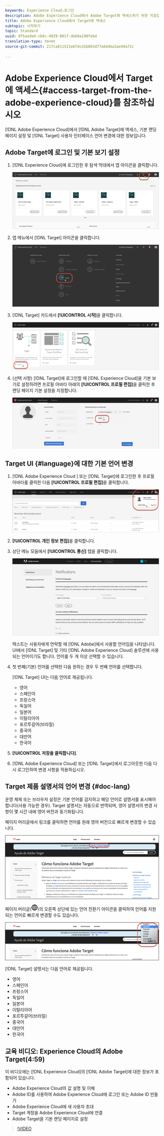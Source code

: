 ```yaml
---
keywords: Experience Cloud;로그인
description: Adobe Experience Cloud에서 Adobe Target에 액세스하기 위한 지침입니다.
title: Adobe Experience Cloud에서 Target에 액세스
subtopic: 시작하기
topic: Standard
uuid: df5aaded-cb8c-4929-801f-deb0a190febd
translation-type: tm+mt
source-git-commit: 217ca811521e67dcd1b063d77a644ba3ae94a72c

---
```



# Adobe Experience Cloud에서 Target에 액세스{#access-target-from-the-adobe-experience-cloud}를 참조하십시오

[!DNL Adobe Experience Cloud]에서 [!DNL Adobe Target]에 액세스, 기본 랜딩 페이지 설정 및 [!DNL Target] 사용자 인터페이스 언어 변경에 대한 정보입니다.

## Adobe Target에 로그인 및 기본 보기 설정

1. [!DNL Experience Cloud]에 로그인한 후 탐색 막대에서 앱 아이콘을 클릭합니다.

   ![애플리케이션 아이콘](/help/c-intro/assets/appmenu-new.png)

1. 앱 메뉴에서 [!DNL Target] 아이콘을 클릭합니다.

   ![Target 아이콘](/help/c-intro/assets/appmenu-target-new.png)

1. [!DNL Target] 카드에서 **[!UICONTROL 시작]**&#x200B;을 클릭합니다.

   ![Target 실행](/help/c-intro/assets/target-launch-new.png)

1. (선택 사항) [!DNL Target]에 로그인할 때 [!DNL Experience Cloud]을 기본 보기로 설정하려면 프로필 아바타 아래의 **[!UICONTROL 프로필 편집]**&#x200B;을 클릭한 후 랜딩 페이지 기본 설정을 지정합니다.

   ![랜딩 페이지](/help/c-intro/assets/pagepref-new.png)

## Target UI {#language}에 대한 기본 언어 변경

1. [!DNL Adobe Experience Cloud ] 또는 [!DNL Target]에 로그인한 후 프로필 아바타를 클릭한 다음 **[!UICONTROL 프로필 편집]**&#x200B;을 클릭합니다.

   ![프로필 편집](/help/c-intro/assets/change-language.png)

1. **[!UICONTROL 개인 정보 편집]**&#x200B;을 클릭합니다.

1. 상단 메뉴 모음에서 **[!UICONTROL 통신]** 탭을 클릭합니다.

   ![기본 언어](/help/c-intro/assets/prefered-language.png)

   텍스트는 사용자에게 연락할 때 [!DNL Adobe]에서 사용할 언어임을 나타냅니다. UI에서 [!DNL Target] 및 기타 [!DNL Adobe Experience Cloud] 솔루션에 사용되는 언어이기도 합니다. 언어를 두 개 이상 선택할 수 있습니다.

1. 첫 번째(기본) 언어를 선택한 다음 원하는 경우 두 번째 언어를 선택합니다.

   [!DNL Target] UI는 다음 언어로 제공됩니다.

   * 영어
   * 스페인어
   * 프랑스어
   * 독일어
   * 일본어
   * 이탈리아어
   * 포르투갈어(브라질)
   * 중국어
   * 대만어
   * 한국어

1. **[!UICONTROL 저장을 클릭합니다]**.

1. [!DNL Adobe Experience Cloud] 또는 [!DNL Target]에서 로그아웃한 다음 다시 로그인하여 변경 사항을 적용하십시오.

## Target 제품 설명서의 언어 변경 {#doc-lang}

운영 체제 또는 브라우저 설정은 기본 언어를 감지하고 해당 언어로 설명서를 표시해야 합니다(사용 가능한 경우). Target 설명서는 자동으로 번역되며, 영어 설명서의 변경 사항이 몇 시간 내에 영어 버전과 동기화됩니다.

페이지 머리글에서 링크를 클릭하면 언어를 원래 영어 버전으로 빠르게 변경할 수 있습니다.

![원래 언어로 변경](/help/c-intro/assets/mt-original.png)

페이지 머리글(![언어 전환기](/help/c-intro/assets/icon-language-switcher.png))의 오른쪽 상단에 있는 언어 전환기 아이콘을 클릭하여 언어를 지원되는 언어로 빠르게 변경할 수도 있습니다.

![언어 전환기](/help/c-intro/assets/language-switcher.png)

[!DNL Target] 설명서는 다음 언어로 제공됩니다.

* 영어
* 스페인어
* 프랑스어
* 독일어
* 일본어
* 이탈리아어
* 포르투갈어(브라질)
* 중국어
* 대만어
* 한국어

## 교육 비디오: Experience Cloud의 Adobe Target(4:59)

이 비디오에는 [!DNL Experience Cloud]의 [!DNL Adobe Target]에 대한 정보가 포함되어 있습니다.

* Adobe Experience Cloud의 값 설명 및 이해
* Adobe ID를 사용하여 Adobe Experience Cloud에 로그인 또는 Adobe ID 만들기
* Adobe Experience Cloud에 새 사용자 초대
* Target 계정을 Adobe Experience Cloud에 연결
* Adobe Target을 기본 랜딩 페이지로 설정

>[!VIDEO](https://www.youtube.com/watch?v=7lwYrYC7vdM)